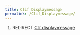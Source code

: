 ```yaml
---
title: Clif Displaymessage
permalink: /Clif_Displaymessage/
---
```


1.  REDIRECT [Clif displaymessage](/Clif_displaymessage "wikilink")
